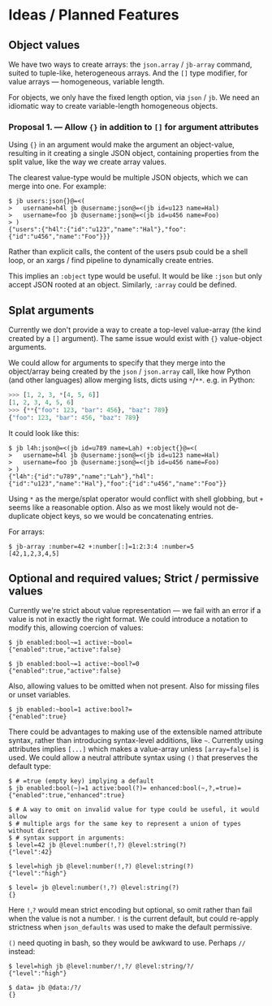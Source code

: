 # Ideas / Planned Features

## Object values

We have two ways to create arrays: the `json.array` / `jb-array` command, suited
to tuple-like, heterogeneous arrays. And the `[]` type modifier, for value
arrays — homogeneous, variable length.

For objects, we only have the fixed length option, via `json` / `jb`. We need an
idiomatic way to create variable-length homogeneous objects.

### Proposal 1. — Allow `{}` in addition to `[]` for argument attributes

Using `{}` in an argument would make the argument an object-value, resulting in
it creating a single JSON object, containing properties from the split value,
like the way we create array values.

The clearest value-type would be multiple JSON objects, which we can merge into
one. For example:

```Console
$ jb users:json{}@=<(
>   username=h4l jb @username:json@=<(jb id=u123 name=Hal)
>   username=foo jb @username:json@=<(jb id=u456 name=Foo)
> )
{"users":{"h4l":{"id":"u123","name":"Hal"},"foo":{"id":"u456","name":"Foo"}}}
```

Rather than explicit calls, the content of the users psub could be a shell loop,
or an xargs / find pipeline to dynamically create entries.

This implies an `:object` type would be useful. It would be like `:json` but
only accept JSON rooted at an object. Similarly, `:array` could be defined.

## Splat arguments

Currently we don't provide a way to create a top-level value-array (the kind
created by a `[]` argument). The same issue would exist with `{}` value-object
arguments.

We could allow for arguments to specify that they merge into the object/array
being created by the `json` / `json.array` call, like how Python (and other
languages) allow merging lists, dicts using `*`/`**`. e.g. in Python:

```Python
>>> [1, 2, 3, *[4, 5, 6]]
[1, 2, 3, 4, 5, 6]
>>> {**{"foo": 123, "bar": 456}, "baz": 789}
{"foo": 123, "bar": 456, "baz": 789}
```

It could look like this:

```Console
$ jb l4h:json@=<(jb id=u789 name=Lah) +:object{}@=<(
>   username=h4l jb @username:json@=<(jb id=u123 name=Hal)
>   username=foo jb @username:json@=<(jb id=u456 name=Foo)
> )
{"l4h":{"id":"u789","name":"Lah"},"h4l":{"id":"u123","name":"Hal"},"foo":{"id":"u456","name":"Foo"}}
```

Using `*` as the merge/splat operator would conflict with shell globbing, but
`+` seems like a reasonable option. Also as we most likely would not
de-duplicate object keys, so we would be concatenating entries.

For arrays:

```Console
$ jb-array :number=42 +:number[:]=1:2:3:4 :number=5
[42,1,2,3,4,5]
```

## Optional and required values; Strict / permissive values

Currently we're strict about value representation — we fail with an error if a
value is not in exactly the right format. We could introduce a notation to
modify this, allowing coercion of values:

```Console
$ jb enabled:bool~=1 active:~bool=
{"enabled":true,"active":false}

$ jb enabled:bool~=1 active:~bool?=0
{"enabled":true,"active":false}
```

Also, allowing values to be omitted when not present. Also for missing files or
unset variables.

```Console
$ jb enabled:~bool=1 active:bool?=
{"enabled":true}
```

There could be advantages to making use of the extensible named attribute
syntax, rather than introducing syntax-level additions, like `~`. Currently
using attributes implies `[...]` which makes a value-array unless
`[array=false]` is used. We could allow a neutral attribute syntax using `()`
that preserves the default type:

```Console
$ # =true (empty key) implying a default
$ jb enabled:bool(~)=1 active:bool(?)= enhanced:bool(~,?,=true)=
{"enabled":true,"enhanced":true}

$ # A way to omit on invalid value for type could be useful, it would allow
$ # multiple args for the same key to represent a union of types without direct
$ # syntax support in arguments:
$ level=42 jb @level:number(!,?) @level:string(?)
{"level":42}

$ level=high jb @level:number(!,?) @level:string(?)
{"level":"high"}

$ level= jb @level:number(!,?) @level:string(?)
{}
```

Here `!`,`?` would mean strict encoding but optional, so omit rather than fail
when the value is not a number. `!` is the current default, but could re-apply
strictness when `json_defaults` was used to make the default permissive.

`()` need quoting in bash, so they would be awkward to use. Perhaps `//`
instead:

```Console
$ level=high jb @level:number/!,?/ @level:string/?/
{"level":"high"}

$ data= jb @data:/?/
{}
```
